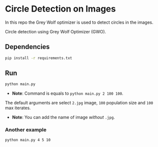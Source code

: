 # Circle Detection on Images

In this repo the Grey Wolf optimizer is used to detect circles in the images.

Circle detection using Grey Wolf Optimizer (GWO).

## Dependencies

```bash
pip install -r requirements.txt
```

## Run

```bash
python main.py

```

- **Note**: Command is equals to `python main.py 2 100 100`.

The default arguments are select `2.jpg` image, `100` population size and `100` max iterates.

- **Note**: You can add the name of image *without* `.jpg`.

### Another example 

```bash
python main.py 4 5 10
```
